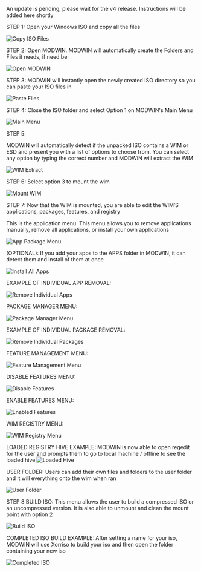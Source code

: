 An update is pending, please wait for the v4 release. Instructions will be added here shortly

STEP 1:
Open your Windows ISO and copy all the files

![Copy ISO Files](https://github.com/01101010110/MODWIN/blob/main/PICTURE_INSTRUCTIONS/1%20-%20COPY%20ISO%20FILES.png?raw=true)

STEP 2:
Open MODWIN. MODWIN will automatically create the Folders and Files it needs, if need be

![Open MODWIN](https://github.com/01101010110/MODWIN/blob/main/PICTURE_INSTRUCTIONS/2%20-%20OPEN%20MODWIN.png?raw=true)

STEP 3:
MODWIN will instantly open the newly created ISO directory so you can paste your ISO files in

![Paste Files](https://github.com/01101010110/MODWIN/blob/main/PICTURE_INSTRUCTIONS/3%20-%20PASTE%20FILES.png?raw=true)

STEP 4:
Close the ISO folder and select Option 1 on MODWIN's Main Menu

![Main Menu](https://github.com/01101010110/MODWIN/blob/main/PICTURE_INSTRUCTIONS/4%20-%20MAIN%20MENU.png?raw=true)

STEP 5:

MODWIN will automatically detect if the unpacked ISO contains a WIM or ESD and present you with a list of options to choose from. You can select any option by typing the correct number and MODWIN will extract the WIM

![WIM Extract](https://github.com/01101010110/MODWIN/blob/main/PICTURE_INSTRUCTIONS/5-%20WIM%20EXTRACT.png?raw=true)

STEP 6:
Select option 3 to mount the wim

![Mount WIM](https://github.com/01101010110/MODWIN/blob/main/PICTURE_INSTRUCTIONS/6%20-%20MOUNT%20WIM.png?raw=true)

STEP 7:
Now that the WIM is mounted, you are able to edit the WIM’S applications, packages, features, and registry

This is the application menu. This menu allows you to remove applications manually, remove all applications, or install your own applications

![App Package Menu](https://github.com/01101010110/MODWIN/blob/main/PICTURE_INSTRUCTIONS/7%20-%20APP%20PACKAGE%20MENU.png?raw=true)

(OPTIONAL):
If you add your apps to the APPS folder in MODWIN, it can detect them and install of them at once

![Install All Apps](https://github.com/01101010110/MODWIN/blob/main/PICTURE_INSTRUCTIONS/8%20-%20INSTALL%20ALL%20APPS.png?raw=true)

EXAMPLE OF INDIVIDUAL APP REMOVAL:

![Remove Individual Apps](https://github.com/01101010110/MODWIN/blob/main/PICTURE_INSTRUCTIONS/9%20-%20REMOVE%20INDIVIDUAL%20APPS.png?raw=true)

PACKAGE MANAGER MENU:

![Package Manager Menu](https://github.com/01101010110/MODWIN/blob/main/PICTURE_INSTRUCTIONS/10%20-%20PACKAGE%20MANAGER%20MENU.png?raw=true)

EXAMPLE OF INDIVIDUAL PACKAGE REMOVAL:

![Remove Individual Packages](https://github.com/01101010110/MODWIN/blob/main/PICTURE_INSTRUCTIONS/11%20-%20REMOVE%20INDIVIDUAL%20PACKAGES.png?raw=true)

FEATURE MANAGEMENT MENU:

![Feature Management Menu](https://github.com/01101010110/MODWIN/blob/main/PICTURE_INSTRUCTIONS/12%20-%20FEATURE%20MANAGEMENT%20MENU.png?raw=true)

DISABLE FEATURES MENU:

![Disable Features](https://github.com/01101010110/MODWIN/blob/main/PICTURE_INSTRUCTIONS/13%20-%20DISABLE%20FEATURES.png?raw=true)

ENABLE FEATURES MENU:

![Enabled Features](https://github.com/01101010110/MODWIN/blob/main/PICTURE_INSTRUCTIONS/14%20ENABLED%20FEATURES.png?raw=true)

WIM REGISTRY MENU:

![WIM Registry Menu](https://github.com/01101010110/MODWIN/blob/main/PICTURE_INSTRUCTIONS/15%20-%20WIM%20REGISTRY%20MENU.png?raw=true)

LOADED REGISTRY HIVE EXAMPLE:
MODWIN is now able to open regedit for the user and prompts them to go to local machine / offline to see the loaded hive
![Loaded Hive](https://github.com/01101010110/MODWIN/blob/main/PICTURE_INSTRUCTIONS/16%20-%20LOADED%20HIVE.png?raw=true)

USER FOLDER:
Users can add their own files and folders to the user folder and it will everything onto the wim when ran

![User Folder](https://github.com/01101010110/MODWIN/blob/main/PICTURE_INSTRUCTIONS/17%20-%20USER%20FOLDER.png?raw=true)

STEP 8 BUILD ISO:
This menu allows the user to build a compressed ISO or an uncompressed version. It is also able to unmount and clean the mount point with option 2

![Build ISO](https://github.com/01101010110/MODWIN/blob/main/PICTURE_INSTRUCTIONS/18%20-%20BUILD%20ISO.png?raw=true)

COMPLETED ISO BUILD EXAMPLE:
After setting a name for your iso, MODWIN will use Xorriso to build your iso and then open the folder containing your new iso

![Completed ISO](https://github.com/01101010110/MODWIN/blob/main/PICTURE_INSTRUCTIONS/19%20-%20COMPLETED%20ISO.png?raw=true)

